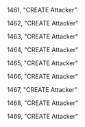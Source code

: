 ﻿1461, "CREATE Attacker"

1462, "CREATE Attacker"

1463, "CREATE Attacker"

1464, "CREATE Attacker"

1465, "CREATE Attacker"

1466, "CREATE Attacker"

1467, "CREATE Attacker"

1468, "CREATE Attacker"

1469, "CREATE Attacker"

